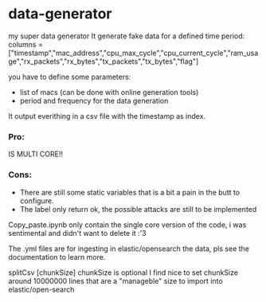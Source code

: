 # data-generator

my super data generator
It generate fake data for a defined time period:
columns =["timestamp","mac_address","cpu_max_cycle","cpu_current_cycle","ram_usage","rx_packets","rx_bytes","tx_packets","tx_bytes","flag"]

you have to define some parameters:

-   list of macs (can be done with online generation tools)
-   period and frequency for the data generation

It output everithing in a csv file with the timestamp as index.

### Pro:

IS MULTI CORE!!

### Cons:

-   There are still some static variables that is a bit a pain in the butt to configure.
-   The label only return ok, the possible attacks are still to be implemented

Copy_paste.ipynb only contain the single core version of the code, i was sentimental and didn't want to delete it :'3

The .yml files are for ingesting in elastic/opensearch the data, pls see the documentation to learn more.

splitCsv <Filename> [chunkSize]
chunkSize is optional
I find nice to set chunkSize around 10000000 lines that are a "manageble" size to import into elastic/open-search
